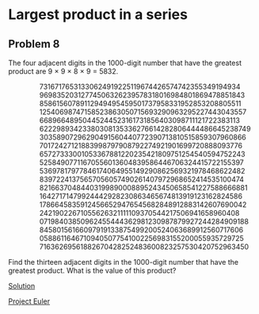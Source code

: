 # Largest product in a series

## Problem 8

The four adjacent digits in the 1000-digit number that have the greatest product are 9 × 9 × 8 × 9 = 5832.

&nbsp; &nbsp; &nbsp; &nbsp; &nbsp; &nbsp; &nbsp; &nbsp; 73167176531330624919225119674426574742355349194934<br>
&nbsp; &nbsp; &nbsp; &nbsp; &nbsp; &nbsp; &nbsp; &nbsp; 96983520312774506326239578318016984801869478851843<br>
&nbsp; &nbsp; &nbsp; &nbsp; &nbsp; &nbsp; &nbsp; &nbsp; 85861560789112949495459501737958331952853208805511<br>
&nbsp; &nbsp; &nbsp; &nbsp; &nbsp; &nbsp; &nbsp; &nbsp; 12540698747158523863050715693290963295227443043557<br>
&nbsp; &nbsp; &nbsp; &nbsp; &nbsp; &nbsp; &nbsp; &nbsp; 66896648950445244523161731856403098711121722383113<br>
&nbsp; &nbsp; &nbsp; &nbsp; &nbsp; &nbsp; &nbsp; &nbsp; 62229893423380308135336276614282806444486645238749<br>
&nbsp; &nbsp; &nbsp; &nbsp; &nbsp; &nbsp; &nbsp; &nbsp; 30358907296290491560440772390713810515859307960866<br>
&nbsp; &nbsp; &nbsp; &nbsp; &nbsp; &nbsp; &nbsp; &nbsp; 70172427121883998797908792274921901699720888093776<br>
&nbsp; &nbsp; &nbsp; &nbsp; &nbsp; &nbsp; &nbsp; &nbsp; 65727333001053367881220235421809751254540594752243<br>
&nbsp; &nbsp; &nbsp; &nbsp; &nbsp; &nbsp; &nbsp; &nbsp; 52584907711670556013604839586446706324415722155397<br>
&nbsp; &nbsp; &nbsp; &nbsp; &nbsp; &nbsp; &nbsp; &nbsp; 53697817977846174064955149290862569321978468622482<br>
&nbsp; &nbsp; &nbsp; &nbsp; &nbsp; &nbsp; &nbsp; &nbsp; 83972241375657056057490261407972968652414535100474<br>
&nbsp; &nbsp; &nbsp; &nbsp; &nbsp; &nbsp; &nbsp; &nbsp; 82166370484403199890008895243450658541227588666881<br>
&nbsp; &nbsp; &nbsp; &nbsp; &nbsp; &nbsp; &nbsp; &nbsp; 16427171479924442928230863465674813919123162824586<br>
&nbsp; &nbsp; &nbsp; &nbsp; &nbsp; &nbsp; &nbsp; &nbsp; 17866458359124566529476545682848912883142607690042<br>
&nbsp; &nbsp; &nbsp; &nbsp; &nbsp; &nbsp; &nbsp; &nbsp; 24219022671055626321111109370544217506941658960408<br>
&nbsp; &nbsp; &nbsp; &nbsp; &nbsp; &nbsp; &nbsp; &nbsp; 07198403850962455444362981230987879927244284909188<br>
&nbsp; &nbsp; &nbsp; &nbsp; &nbsp; &nbsp; &nbsp; &nbsp; 84580156166097919133875499200524063689912560717606<br>
&nbsp; &nbsp; &nbsp; &nbsp; &nbsp; &nbsp; &nbsp; &nbsp; 05886116467109405077541002256983155200055935729725<br>
&nbsp; &nbsp; &nbsp; &nbsp; &nbsp; &nbsp; &nbsp; &nbsp; 71636269561882670428252483600823257530420752963450<br>

Find the thirteen adjacent digits in the 1000-digit number that have the greatest product. What is the value of this product?

[Solution](index.js)

[Project Euler](https://projecteuler.net/problem=8)
